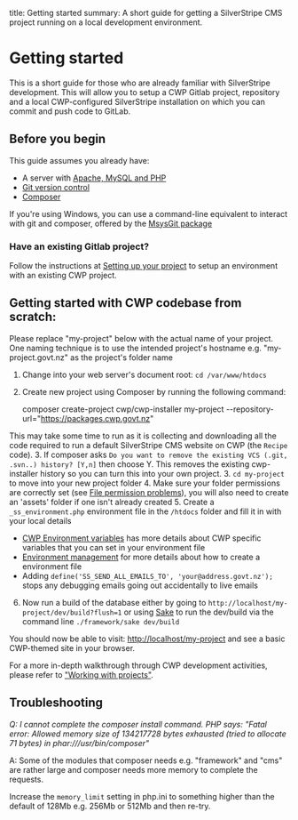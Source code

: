 title: Getting started
summary: A short guide for getting a SilverStripe CMS project running on a local development environment. 

# Getting started

This is a short guide for those who are already familiar with SilverStripe development. This will allow you to setup a
CWP Gitlab project, repository and a local CWP-configured SilverStripe installation on which you can commit and push
code to GitLab.

## Before you begin
This guide assumes you already have:

* A server with [Apache, MySQL and PHP](working_with_projects/setting_up_a_development_environment)
* [Git version control](working_with_projects/setting_up_a_development_environment/#git)
* [Composer](http://doc.silverstripe.org/framework/en/installation/composer/)

If you're using Windows, you can use a command-line equivalent to interact with git and composer, offered by the [MsysGit package](http://msysgit.github.io)

### Have an existing Gitlab project?

Follow the instructions at [Setting up your project](working_with_projects/setting_up_your_project) to setup an environment with an existing CWP project.

## Getting started with CWP codebase from scratch:

<div class="notice" markdown='1'>
Please replace "my-project" below with the actual name of your project. One naming technique is to use the intended project's hostname e.g. "my-project.govt.nz" as the project's folder name
</div>

1. Change into your web server's document root: `cd /var/www/htdocs`
2. Create new project using Composer by running the following command:

	composer create-project cwp/cwp-installer my-project --repository-url="https://packages.cwp.govt.nz"

This may take some time to run as it is collecting and downloading all the code required to run a default SilverStripe CMS website on CWP (the `Recipe` code).
3. If composer asks `Do you want to remove the existing VCS (.git, .svn..) history? [Y,n]` then choose Y. This removes the existing cwp-installer history so you can turn this into your own project.
3. `cd my-project` to move into your new project folder
4. Make sure your folder permissions are correctly set (see [File permission problems](https://docs.silverstripe.org/en/3.2/getting_started/installation/common_problems/#i-ve-got-file-permission-problems-during-installation)), you will also need to create an 'assets' folder if one isn't already created
5. Create a `_ss_environment.php` environment file in the `/htdocs` folder and fill it in with your local details

 * [CWP Environment variables](working_with_projects/cwp_environment_variables/) has more details about CWP specific variables that you can set in your environment file
 * [Environment management](https://docs.silverstripe.org/en/3.2/getting_started/environment_management/) for more details about how to create a environment file
 * Adding `define('SS_SEND_ALL_EMAILS_TO', 'your@address.govt.nz');` stops any debugging emails going out accidentally to live emails

6. Now run a build of the database either by going to `http://localhost/my-project/dev/build?flush=1` or using [Sake](https://docs.silverstripe.org/en/3.2/developer_guides/cli/) to run the dev/build via the command line `./framework/sake dev/build`

You should now be able to visit: [http://localhost/my-project](http://localhost/my-project) and see a basic CWP-themed site in your browser.

For a more in-depth walkthrough through CWP development activities, please refer to ["Working with projects"](working_with_projects).

## Troubleshooting
 
*Q: I cannot complete the composer install command. PHP says: "Fatal error: Allowed memory size of 134217728 bytes
exhausted (tried to allocate 71 bytes) in phar:///usr/bin/composer"*
 
A: Some of the modules that composer needs e.g. "framework" and "cms" are rather large and composer needs more memory to
complete the requests.

Increase the `memory_limit` setting in php.ini to something higher than the default of 128Mb e.g. 256Mb or 512Mb and
then re-try.
